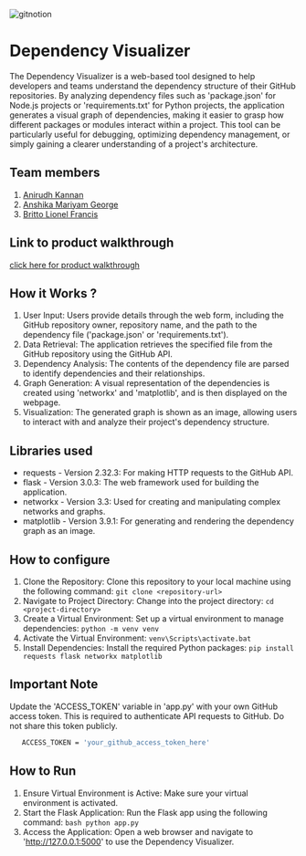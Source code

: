 
![gitnotion](https://github.com/user-attachments/assets/079fdd2e-ba20-4a5b-9801-58448e81d8b9)




# Dependency Visualizer
 The Dependency Visualizer is a web-based tool designed to help developers and teams understand the dependency structure of their GitHub repositories. By analyzing dependency files such as 'package.json' for Node.js projects or 'requirements.txt' for Python projects, the application generates a visual graph of dependencies, making it easier to grasp how different packages or modules interact within a project. This tool can be particularly useful for debugging, optimizing dependency management, or simply gaining a clearer understanding of a project's architecture.
## Team members
1. [Anirudh Kannan](https://github.com/slothrulez)
2. [Anshika Mariyam George](https://github.com/anshikageorge)
3. [Britto Lionel Francis](https://github.com/britto18)
## Link to product walkthrough
[click here for product walkthrough](https://youtu.be/zYDdMZ0uVAs)
## How it Works ?
1. User Input:  Users provide details through the web form, including the GitHub repository owner, repository name, and the path to the dependency file ('package.json' or 'requirements.txt').
2. Data Retrieval:  The application retrieves the specified file from the GitHub repository using the GitHub API.
3. Dependency Analysis:  The contents of the dependency file are parsed to identify dependencies and their relationships.
4. Graph Generation:  A visual representation of the dependencies is created using 'networkx' and 'matplotlib', and is then displayed on the webpage.
5. Visualization:  The generated graph is shown as an image, allowing users to interact with and analyze their project's dependency structure.
## Libraries used
- requests - Version 2.32.3:  For making HTTP requests to the GitHub API.
- flask - Version 3.0.3:  The web framework used for building the application.
- networkx - Version 3.3:  Used for creating and manipulating complex networks and graphs.
- matplotlib - Version 3.9.1:  For generating and rendering the dependency graph as an image.
## How to configure
1. Clone the Repository:  Clone this repository to your local machine using the following command:  ``` git clone <repository-url> ```
2. Navigate to Project Directory:  Change into the project directory:  ``` cd <project-directory> ```
3. Create a Virtual Environment:  Set up a virtual environment to manage dependencies:  ``` python -m venv venv ```
4. Activate the Virtual Environment:  ``` venv\Scripts\activate.bat ```
5. Install Dependencies:  Install the required Python packages:  ``` pip install requests flask networkx matplotlib ```
## Important Note
Update the 'ACCESS_TOKEN' variable in 'app.py' with your own GitHub access token. This is required to authenticate API requests to GitHub. Do not share this token publicly.
 ```bash
    ACCESS_TOKEN = 'your_github_access_token_here'
```
    
## How to Run
1. Ensure Virtual Environment is Active:  Make sure your virtual environment is activated.
2. Start the Flask Application:  Run the Flask app using the following command:  ```bash python app.py ```
3. Access the Application:  Open a web browser and navigate to 'http://127.0.0.1:5000' to use the Dependency Visualizer.
   

